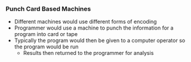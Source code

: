 ### Punch Card Based Machines
 - Different machines would use different forms of encoding
 - Programmer would use a machine to punch the information for a program into card or tape
 - Typically the program would then be given to a computer operator so the program would be run
	 - Results then returned to the programmer for analysis
